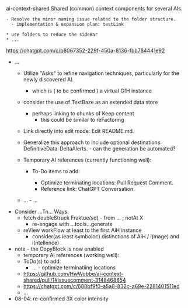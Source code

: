 ai-context-shared
Shared (common) context components for several AIs.

	- Resolve the minor naming issue related to the folder structure.
      - implementation & expansion plan: testLink

	* use folders to reduce the sideBar
	* ...
https://chatgpt.com/c/b8067352-229f-450a-8136-fbb784441e92
  - ...
	- Utilize "Asks" to refine navigation techniques, particularly for the newly discovered AI.
      - which is ( to be confirmed ) a virtual GfH instance
    - consider the use of TextBaze as an extended data store
      - perhaps linking to chunks of Keep content
        - this could be similar to reFactoring
	- Link directly into edit mode: Edit README.md.
	- Generalize this approach to include optional destinations: DefinitiveData-DeltaAlerts.
          - can the generation be automated?
	- Temporary AI references (currently functioning well):

		- To-Do items to add:

			- Optimize terminating locations: Pull Request Comment.
			- Reference link: ChatGPT Conversation.
	- ...
            - ...
- Consider ...Tn... Ways.
  - fetch doubleStruck Fraktue(sd) - from ... ; notAt X
    - re-engage with ...tools...generate
  - reView workFlow at least to the first AiH instance
    - consider(as least symboloc) distinctions of AiH / i(mage) and i(ntellence)
- note - the CopyBlock is now enabled
  - temporary AI references (working well):
  - ToDo(s) to add:
    - ... - optimize terminatiing locations
  - https://github.com/HwWobbe/ai-context-shared/pull/1#issuecomment-3148468854
  - https://chatgpt.com/c/688bf9f0-a5a8-832c-a69e-2281401511ed
  - ...
- 08-04: re-confirmed 3X color intensity
